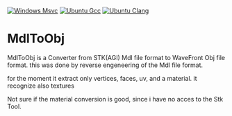 [![Windows Msvc](https://github.com/aiekick/MdlToObj/actions/workflows/Windows_Msvc.yml/badge.svg)](https://github.com/aiekick/MdlToObj/actions/workflows/Windows_Msvc.yml)
[![Ubuntu Gcc](https://github.com/aiekick/MdlToObj/actions/workflows/Ubuntu_Gcc.yml/badge.svg)](https://github.com/aiekick/MdlToObj/actions/workflows/Ubuntu_Gcc.yml)
[![Ubuntu Clang](https://github.com/aiekick/MdlToObj/actions/workflows/Ubuntu_Clang.yml/badge.svg)](https://github.com/aiekick/MdlToObj/actions/workflows/Ubuntu_Clang.yml)

# MdlToObj

MdlToObj is a Converter from STK(AGI) Mdl file format to WaveFront Obj file format.
this was done by reverse engeneering of the Mdl file format.

for the moment it extract only vertices, faces, uv, and a material.
it recognize also textures

Not sure if the material conversion is good, since i have no acces to the Stk Tool.
